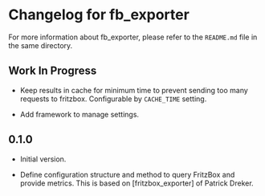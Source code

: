 # Changelog for fb_exporter

For more information about fb_exporter, please refer to the `README.md` file in
the same directory.

## Work In Progress

* Keep results in cache for minimum time to prevent sending too many requests to
  fritzbox. Configurable by `CACHE_TIME` setting.

* Add framework to manage settings.

## 0.1.0

* Initial version.

* Define configuration structure and method to query FritzBox and provide
  metrics. This is based on [fritzbox\_exporter] of Patrick Dreker.

[fritzbox_exporter]: https://github.com/pdreker/fritzbox_exporter
